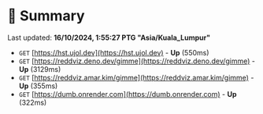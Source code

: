 # 📖 Summary
Last updated: **16/10/2024, 1:55:27 PTG "Asia/Kuala_Lumpur"**

- `GET` [https://hst.ujol.dev](https://hst.ujol.dev) - **Up** (550ms)
- `GET` [https://reddviz.deno.dev/gimme](https://reddviz.deno.dev/gimme) - **Up** (3129ms)
- `GET` [https://reddviz.amar.kim/gimme](https://reddviz.amar.kim/gimme) - **Up** (355ms)
- `GET` [https://dumb.onrender.com](https://dumb.onrender.com) - **Up** (322ms)
